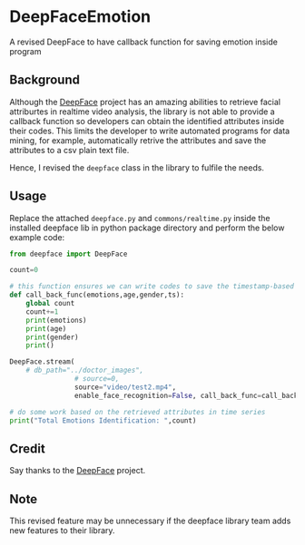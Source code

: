 # DeepFaceEmotion
A revised DeepFace to have callback function for saving emotion inside program

## Background
Although the [DeepFace](https://github.com/serengil/deepface) project has an amazing abilities to retrieve facial attriburtes in realtime video analysis, the library is not able to provide a callback function so developers can obtain the identified attributes inside their codes. This limits the developer to write automated programs for data mining, for example, automatically retrive the attributes and save the attributes to a csv plain text file. 

Hence, I revised the `deepface` class in the library to fulfile the needs. 

## Usage 
Replace the attached `deepface.py` and `commons/realtime.py` inside the installed deepface lib in python package directory and perform the below example code:

```python
from deepface import DeepFace

count=0

# this function ensures we can write codes to save the timestamp-based facial attributes during processing video
def call_back_func(emotions,age,gender,ts):
    global count
    count+=1
    print(emotions)
    print(age)
    print(gender)
    print()

DeepFace.stream(
    # db_path="../doctor_images",
                # source=0,
                source="video/test2.mp4",
                enable_face_recognition=False, call_back_func=call_back_func,time_threshold=2) # pass call_back_func to the stream function

# do some work based on the retrieved attributes in time series
print("Total Emotions Identification: ",count)


```

## Credit
Say thanks to the [DeepFace](https://github.com/serengil/deepface) project. 

## Note
This revised feature may be unnecessary if the deepface library team adds new features to their library. 

